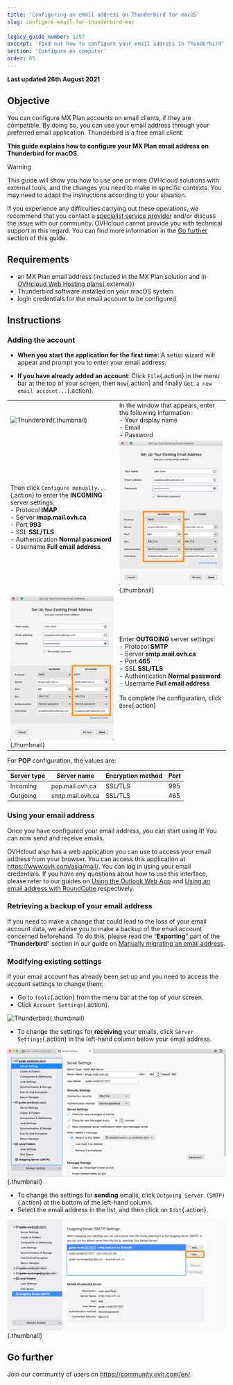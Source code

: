 ```yaml
---
title: 'Configuring an email address on Thunderbird for macOS'
slug: configure-email-for-thunderbird-mac

legacy_guide_number: 1297
excerpt: 'Find out how to configure your email address in Thunderbird'
section: 'Configure on computer'
order: 05
---
```


**Last updated 26th August 2021**

## Objective

You can configure MX Plan accounts on email clients, if they are compatible. By doing so, you can use your email address through your preferred email application. Thunderbird is a free email client.

**This guide explains how to configure your MX Plan email address on Thunderbird for macOS.**

> [!warning]
> This guide will show you how to use one or more OVHcloud solutions with external tools, and the changes you need to make in specific contexts. You may need to adapt the instructions according to your situation.
>
> If you experience any difficulties carrying out these operations, we recommend that you contact a [specialist service provider](https://partner.ovhcloud.com/asia/directory/) and/or discuss the issue with our community. OVHcloud cannot provide you with technical support in this regard. You can find more information in the [Go further](#gofurther) section of this guide.
> 

## Requirements

- an MX Plan email address (included in the MX Plan solution and in [OVHcloud Web Hosting plans](https://www.ovhcloud.com/asia/web-hosting/){.external})
- Thunderbird software installed on your macOS system
- login credentials for the email account to be configured

 
## Instructions

### Adding the account

- **When you start the application for the first time**: A setup wizard will appear and prompt you to enter your email address.

- **If you have already added an account**: Click `File`{.action} in the menu bar at the top of your screen, then `New`{.action} and finally `Get a new email account...`{.action}.

| | |
|---|---|
|![Thunderbird](images/thunderbird-mac-mxplan01.png){.thumbnail}|In the window that appears, enter the following information: <br>\- Your display name<br>\- Email <br>\- Password|
|Then click `Configure manually...`{.action} to enter the **INCOMING** server settings: <br>- Protocol **IMAP** <br>\- Server **imap.mail.ovh.ca** <br>\- Port **993** <br>\- SSL **SSL/TLS** <br>\- Authentication **Normal password** <br>\- Username **Full email address**|![Thunderbird](images/thunderbird-mac-mxplan02-ca.png){.thumbnail}|
|![Thunderbird](images/thunderbird-mac-mxplan03-ca.png){.thumbnail}|Enter **OUTGOING** server settings: <br>- Protocol **SMTP** <br>\- Server **smtp.mail.ovh.ca** <br>\- Port **465** <br>\- SSL **SSL/TLS** <br>\- Authentication **Normal password** <br>\- Username **Full email address**<br><br>To complete the configuration, click `Done`{.action}|



For **POP** configuration, the values are:

|Server type|Server name|Encryption method|Port|
|---|---|---|---|
|Incoming|pop.mail.ovh.ca|SSL/TLS|995|
|Outgoing|smtp.mail.ovh.ca|SSL/TLS|465|

### Using your email address

Once you have configured your email address, you can start using it! You can now send and receive emails.

OVHcloud also has a web application you can use to access your email address from your browser. You can access this application at <https://www.ovh.com/asia/mail/>. You can log in using your email credentials. If you have any questions about how to use this interface, please refer to our guides on [Using the Outlook Web App](https://docs.ovh.com/asia/en/emails/using-owa/) and [Using an email address with RoundCube](https://docs.ovh.com/fr/emails/utilisation-roundcube/#ou-et-comment-se-connecter-au-webmail-roundcube) respectively.

### Retrieving a backup of your email address

If you need to make a change that could lead to the loss of your email account data, we advise you to make a backup of the email account concerned beforehand. To do this, please read the “**Exporting**” part of the “**Thunderbird**” section in our guide on [Manually migrating an email address](https://docs.ovh.com/asia/en/emails/migrate-email-addresses-manually/#exporting_1).

### Modifying existing settings

If your email account has already been set up and you need to access the account settings to change them:

- Go to `Tools`{.action} from the menu bar at the top of your screen.
- Click `Account Settings`{.action}.

![Thunderbird](images/thunderbird-mac-mxplan04.png){.thumbnail}

- To change the settings for **receiving** your emails, click `Server Settings`{.action} in the left-hand column below your email address.

![Thunderbird](images/thunderbird-mac-mxplan05-ca.png){.thumbnail}

- To change the settings for **sending** emails, click `Outgoing Server (SMTP)`{.action} at the bottom of the left-hand column.
- Select the email address in the list, and then click on `Edit`{.action}.

![Thunderbird](images/thunderbird-mac-mxplan06-ca.png){.thumbnail}


## Go further <a name="gofurther"></a>

Join our community of users on <https://community.ovh.com/en/>.